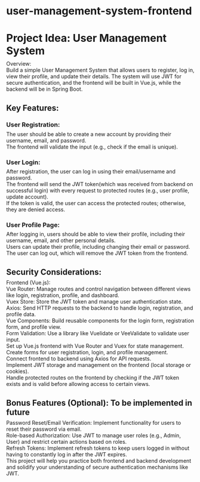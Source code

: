 # user-management-system-frontend
# Project Idea: User Management System
Overview:<br/>
Build a simple User Management System that allows users to register, log in, view their profile, and update their details. The system will use JWT for secure authentication, and the frontend will be built in Vue.js, while the backend will be in Spring Boot.

## Key Features:
### User Registration:

The user should be able to create a new account by providing their username, email, and password.<br/>
The frontend will validate the input (e.g., check if the email is unique).<br/>

### User Login:
After registration, the user can log in using their email/username and password.<br/>
The frontend will send the JWT token(which was received from backend on successful login) with every request to protected routes (e.g., user profile, update account).<br/>
If the token is valid, the user can access the protected routes; otherwise, they are denied access.<br/>

### User Profile Page:
After logging in, users should be able to view their profile, including their username, email, and other personal details.<br/>
Users can update their profile, including changing their email or password.<br/>
The user can log out, which will remove the JWT token from the frontend.<br/>

## Security Considerations:
Frontend (Vue.js):<br/>
Vue Router: Manage routes and control navigation between different views like login, registration, profile, and dashboard.<br/>
Vuex Store: Store the JWT token and manage user authentication state.<br/>
Axios: Send HTTP requests to the backend to handle login, registration, and profile data.<br/>
Vue Components: Build reusable components for the login form, registration form, and profile view.<br/>
Form Validation: Use a library like Vuelidate or VeeValidate to validate user input.<br/>
Set up Vue.js frontend with Vue Router and Vuex for state management.<br/>
Create forms for user registration, login, and profile management.<br/>
Connect frontend to backend using Axios for API requests.<br/>
Implement JWT storage and management on the frontend (local storage or cookies).<br/>
Handle protected routes on the frontend by checking if the JWT token exists and is valid before allowing access to certain views.<br/>

## Bonus Features (Optional): To be implemented in future
Password Reset/Email Verification: Implement functionality for users to reset their password via email.<br/>
Role-based Authorization: Use JWT to manage user roles (e.g., Admin, User) and restrict certain actions based on roles.<br/>
Refresh Tokens: Implement refresh tokens to keep users logged in without having to constantly log in after the JWT expires.<br/>
This project will help you practice both frontend and backend development and solidify your understanding of secure authentication mechanisms like JWT.<br/>

<style>
p {
    margin-top: -10px;
}
</style>
